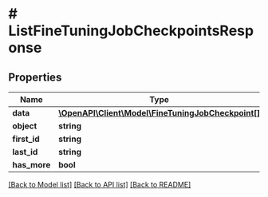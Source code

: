 # # ListFineTuningJobCheckpointsResponse

## Properties

Name | Type | Description | Notes
------------ | ------------- | ------------- | -------------
**data** | [**\OpenAPI\Client\Model\FineTuningJobCheckpoint[]**](FineTuningJobCheckpoint.md) |  |
**object** | **string** |  |
**first_id** | **string** |  | [optional]
**last_id** | **string** |  | [optional]
**has_more** | **bool** |  |

[[Back to Model list]](../../README.md#models) [[Back to API list]](../../README.md#endpoints) [[Back to README]](../../README.md)
